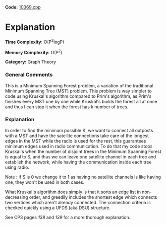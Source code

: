 **Code:** [10369.cpp](./10369.cpp)

# Explanation

**Time Complexity:** O(P<sup>2</sup>logP)

**Memory Complexity:** O(P<sup>2</sup>)

**Category:** Graph Theory

### General Comments

This is a Minimum Spanning Forest problem, a variation of the traditional Minimum Spanning Tree (MST) problem. This problem is way simpler to code using Kruskal's algorithm compared to Prim's algorithm, as Prim's finishes every MST one by one while Kruskal's builds the forest all at once and thus I can stop it when the forest has k number of trees.

### Explanation

In order to find the minimum possible K, we want to connect all outposts with a MST and have the satellite connections take care of the longest edges in the MST while the radio is used for the rest, this guarantees minimum edges used in radio communication. To do that my code stops Kruskal's when the number of disjoint trees in the Minimum Spanning Forest is equal to S, and thus we can leave one satellite channel in each tree and establish the network, while having the communication inside each tree using radio.

Note : if S is 0 we change it to 1 as having no satellite channels is like having one, they won't be used in both cases.

What Kruskal's algorithm does simply is that it sorts an edge list in non-decreasing order, and greedily includes the shortest edge which connects two vertices which aren't already connected. The connection criteria is checked quickly using a UFDS (aka DSU) structure.

See CP3 pages *138* and *139* for a more thorough explanation.
